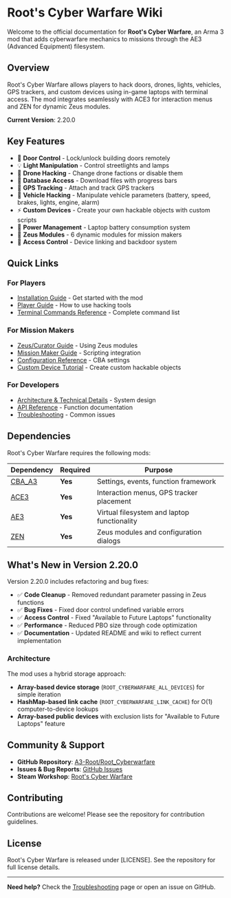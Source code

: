 # Root's Cyber Warfare Wiki

Welcome to the official documentation for **Root's Cyber Warfare**, an Arma 3 mod that adds cyberwarfare mechanics to missions through the AE3 (Advanced Equipment) filesystem.

## Overview

Root's Cyber Warfare allows players to hack doors, drones, lights, vehicles, GPS trackers, and custom devices using in-game laptops with terminal access. The mod integrates seamlessly with ACE3 for interaction menus and ZEN for dynamic Zeus modules.

**Current Version**: 2.20.0

## Key Features

- 🚪 **Door Control** - Lock/unlock building doors remotely
- 💡 **Light Manipulation** - Control streetlights and lamps
- 🚁 **Drone Hacking** - Change drone factions or disable them
- 📁 **Database Access** - Download files with progress bars
- 📍 **GPS Tracking** - Attach and track GPS trackers
- 🚗 **Vehicle Hacking** - Manipulate vehicle parameters (battery, speed, brakes, lights, engine, alarm)
- ⚡ **Custom Devices** - Create your own hackable objects with custom scripts
- 🔋 **Power Management** - Laptop battery consumption system
- 🎯 **Zeus Modules** - 6 dynamic modules for mission makers
- 🔐 **Access Control** - Device linking and backdoor system

## Quick Links

### For Players
- [Installation Guide](Installation) - Get started with the mod
- [Player Guide](Player-Guide) - How to use hacking tools
- [Terminal Commands Reference](Terminal-Commands) - Complete command list

### For Mission Makers
- [Zeus/Curator Guide](Zeus-Guide) - Using Zeus modules
- [Mission Maker Guide](Mission-Maker-Guide) - Scripting integration
- [Configuration Reference](Configuration) - CBA settings
- [Custom Device Tutorial](Custom-Device-Tutorial) - Create custom hackable objects

### For Developers
- [Architecture & Technical Details](Architecture) - System design
- [API Reference](API-Reference) - Function documentation
- [Troubleshooting](Troubleshooting) - Common issues

## Dependencies

Root's Cyber Warfare requires the following mods:

| Dependency | Required | Purpose |
|------------|----------|---------|
| [CBA_A3](https://steamcommunity.com/workshop/filedetails/?id=450814997) | **Yes** | Settings, events, function framework |
| [ACE3](https://steamcommunity.com/workshop/filedetails/?id=463939057) | **Yes** | Interaction menus, GPS tracker placement |
| [AE3](https://steamcommunity.com/workshop/filedetails/?id=2888888564) | **Yes** | Virtual filesystem and laptop functionality |
| [ZEN](https://steamcommunity.com/workshop/filedetails/?id=1779063631) | **Yes** | Zeus modules and configuration dialogs |

## What's New in Version 2.20.0

Version 2.20.0 includes refactoring and bug fixes:

- ✅ **Code Cleanup** - Removed redundant parameter passing in Zeus functions
- ✅ **Bug Fixes** - Fixed door control undefined variable errors
- ✅ **Access Control** - Fixed "Available to Future Laptops" functionality
- ✅ **Performance** - Reduced PBO size through code optimization
- ✅ **Documentation** - Updated README and wiki to reflect current implementation

### Architecture

The mod uses a hybrid storage approach:
- **Array-based device storage** (`ROOT_CYBERWARFARE_ALL_DEVICES`) for simple iteration
- **HashMap-based link cache** (`ROOT_CYBERWARFARE_LINK_CACHE`) for O(1) computer-to-device lookups
- **Array-based public devices** with exclusion lists for "Available to Future Laptops" feature

## Community & Support

- **GitHub Repository**: [A3-Root/Root_Cyberwarfare](https://github.com/A3-Root/Root_Cyberwarfare)
- **Issues & Bug Reports**: [GitHub Issues](https://github.com/A3-Root/Root_Cyberwarfare/issues)
- **Steam Workshop**: [Root's Cyber Warfare](https://steamcommunity.com/sharedfiles/filedetails/?id=YOUR_ID)

## Contributing

Contributions are welcome! Please see the repository for contribution guidelines.

## License

Root's Cyber Warfare is released under [LICENSE]. See the repository for full license details.

---

**Need help?** Check the [Troubleshooting](Troubleshooting) page or open an issue on GitHub.
